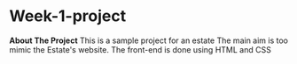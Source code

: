 # Week-1-project
**About The Project**
This is a sample project for an estate
The main aim is too mimic the Estate's website.
The front-end is done using HTML and CSS
